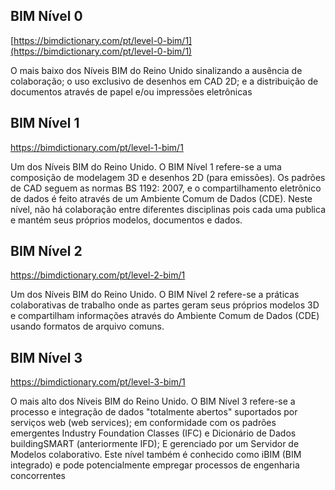 ## BIM Nível 0
[https://bimdictionary.com/pt/level-0-bim/1](https://bimdictionary.com/pt/level-0-bim/1)

O mais baixo dos Níveis BIM do Reino Unido sinalizando a ausência de colaboração; o uso exclusivo de desenhos em CAD 2D; e a distribuição de documentos através de papel e/ou impressões eletrônicas


## BIM Nível 1
https://bimdictionary.com/pt/level-1-bim/1

Um dos Níveis BIM do Reino Unido. O BIM Nível 1 refere-se a uma composição de modelagem 3D e desenhos 2D (para emissões). Os padrões de CAD seguem as normas BS 1192: 2007, e o compartilhamento eletrônico de dados é feito através de um Ambiente Comum de Dados (CDE). Neste nível, não há colaboração entre diferentes disciplinas pois cada uma publica e mantém seus próprios modelos, documentos e dados.

## BIM Nível 2
https://bimdictionary.com/pt/level-2-bim/1

Um dos Níveis BIM do Reino Unido. O BIM Nível 2 refere-se a práticas colaborativas de trabalho onde as partes geram seus próprios modelos 3D e compartilham informações através do Ambiente Comum de Dados (CDE) usando formatos de arquivo comuns.

## BIM Nível 3
https://bimdictionary.com/pt/level-3-bim/1

O mais alto dos Níveis BIM do Reino Unido. O BIM Nível 3 refere-se a processo e integração de dados "totalmente abertos" suportados por serviços web (web services); em conformidade com os padrões emergentes Industry Foundation Classes (IFC) e Dicionário de Dados buildingSMART (anteriormente IFD); E gerenciado por um Servidor de Modelos colaborativo. Este nível também é conhecido como iBIM (BIM integrado) e pode potencialmente empregar processos de engenharia concorrentes